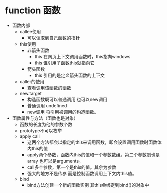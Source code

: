 # function 函数
+ 函数内部
    + callee使用
        + 可以读取到自己函数的指针
    + this使用
        + 非箭头函数
            + this 在网页上下文调用函数时，this指向windows 
            + this 谁引用了函数this就指向它
        + 箭头函数
            + this 引用的是定义箭头函数的上下文
    + caller的使用
        + 查看调用该函数的函数
    + new.target
        + 构造函数既可以普通调用 也可以new调用
        + 普通调用 undefined
        + new调用 将引用被调用的构造函数。
+ 函数属性与方法（函数也是对象）
    + 函数的长度为他的参数个数
    + prototype不可以枚举
    + apply call
        + 这两个方法都会以指定的this来调用函数，即会设置调用函数时函数体内this的值
        + apply两个参数，函数内this的值和一个参数数组。第二个参数剋也是array 也可以是arguments。
        + call多个参数，第一个是this的值。其余为参数
        + 强大的地方不是传参 而是控制函数调用上下文内this值。
    + bind
        + bind方法创建一个新的函数实例 其this会绑定到bind()的对象中
